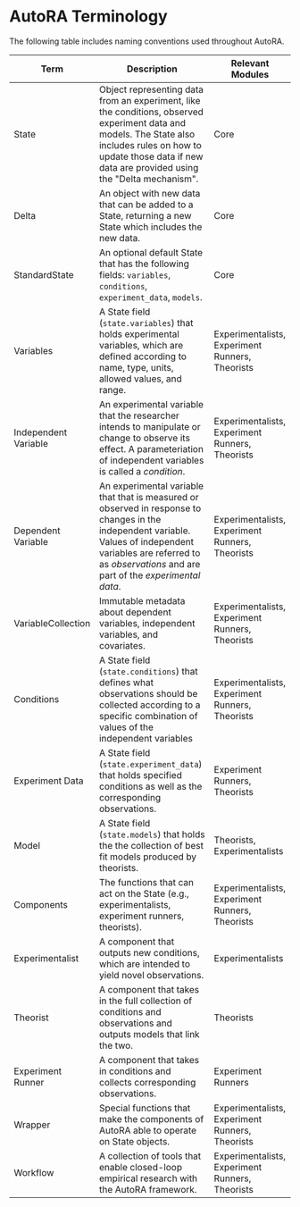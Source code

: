 # AutoRA Terminology

The following table includes naming conventions used throughout AutoRA.

| Term                 | Description                                                                                                                                                                                                                     | Relevant Modules                                |
|----------------------|---------------------------------------------------------------------------------------------------------------------------------------------------------------------------------------------------------------------------------|-------------------------------------------------|
| State                | Object representing data from an experiment, like the conditions, observed experiment data and models. The State also includes rules on how to update those data if new data are provided using the "Delta mechanism".          | Core                                            |
| Delta                | An object with new data that can be added to a State, returning a new State which includes the new data.                                                                                                                        | Core                                            |
| StandardState        | An optional default State that has the following fields: ``variables``, ``conditions``, ``experiment_data``, ``models``.                                                                                                        | Core                                            |
| Variables            | A State field (``state.variables``) that holds experimental variables, which are defined according to name, type, units, allowed values, and range.                                                                             | Experimentalists, Experiment Runners, Theorists |
| Independent Variable | An experimental variable that the researcher intends to manipulate or change to observe its effect. A parameteriation of independent variables is called a *condition*.                                                         | Experimentalists, Experiment Runners, Theorists |
| Dependent Variable   | An experimental variable that that is measured or observed in response to changes in the independent variable. Values of independent variables are referred to as *observations* and are part of the *experimental data*. | Experimentalists, Experiment Runners, Theorists |
| VariableCollection   | Immutable metadata about dependent variables, independent variables, and covariates.                                                                                                                                            | Experimentalists, Experiment Runners, Theorists |
| Conditions           | A State field (``state.conditions``) that defines what observations should be collected according to a specific combination of values of the independent variables                                                              | Experimentalists, Experiment Runners, Theorists |
| Experiment Data      | A State field (``state.experiment_data``) that holds specified conditions as well as the corresponding observations.                                                                                                            | Experiment Runners, Theorists                   |
| Model                | A State field (``state.models``) that holds the the collection of best fit models produced by theorists.                                                                                                                        | Theorists, Experimentalists                     |
| Components           | The functions that can act on the State (e.g., experimentalists, experiment runners, theorists).                                                                                                                                | Experimentalists, Experiment Runners, Theorists |
| Experimentalist      | A component that outputs new conditions, which are intended to yield novel observations.                                                                                                                                        | Experimentalists                                |
| Theorist             | A component that takes in the full collection of conditions and observations and outputs models that link the two.                                                                                                              | Theorists                                       |
| Experiment Runner    | A component that takes in conditions and collects corresponding observations.                                                                                                                                                   | Experiment Runners                              |
| Wrapper              | Special functions that make the components of AutoRA able to operate on State objects.                                                                                                                                          | Experimentalists, Experiment Runners, Theorists |
| Workflow             | A collection of tools that enable closed-loop empirical research with the AutoRA framework.                                                                                                                                     | Experimentalists, Experiment Runners, Theorists |
